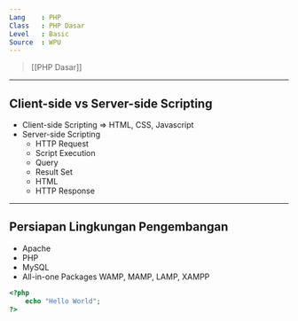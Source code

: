```yaml
---
Lang    : PHP
Class   : PHP Dasar
Level   : Basic
Source  : WPU
---
```

> [[PHP Dasar]]

---
## Client-side vs Server-side Scripting
- Client-side Scripting => HTML, CSS, Javascript
- Server-side Scripting
	- HTTP Request
	- Script Execution
	- Query
	- Result Set
	- HTML
	- HTTP Response

---
## Persiapan Lingkungan Pengembangan
- Apache
- PHP
- MySQL
- All-in-one Packages
	WAMP, MAMP, LAMP, XAMPP

```PHP
<?php
	echo "Hello World";
?>
```

